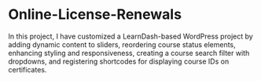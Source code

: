# Online-License-Renewals
In this project, I have customized a LearnDash-based WordPress project by adding dynamic content to sliders, reordering course status elements, enhancing styling and responsiveness, creating a course search filter with dropdowns, and registering shortcodes for displaying course IDs on certificates.
